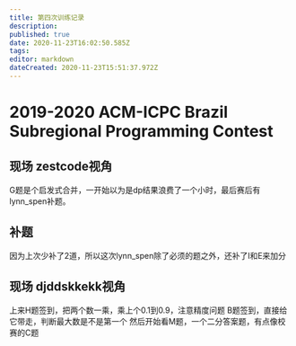 ```yaml
---
title: 第四次训练记录
description: 
published: true
date: 2020-11-23T16:02:50.585Z
tags: 
editor: markdown
dateCreated: 2020-11-23T15:51:37.972Z
---
```


# 2019-2020 ACM-ICPC Brazil Subregional Programming Contest
## 现场 zestcode视角

G题是个启发式合并，一开始以为是dp结果浪费了一个小时，最后赛后有lynn_spen补题。

## 补题
因为上次少补了2道，所以这次lynn_spen除了必须的题之外，还补了I和E来加分

## 现场 djddskkekk视角
上来H题签到，把两个数一乘，乘上个0.1到0.9，注意精度问题
B题签到，直接给它带走，判断最大数是不是第一个
然后开始看M题，一个二分答案题，有点像校赛的C题


